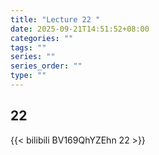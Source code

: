 ```yaml
---
title: "Lecture 22 "
date: 2025-09-21T14:51:52+08:00
categories: ""
tags: ""
series: ""
series_order: ""
type: ""
---
```


## 22 

{{< bilibili BV169QhYZEhn 22 >}}


